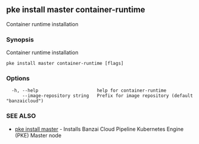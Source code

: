 ## pke install master container-runtime

Container runtime installation

### Synopsis

Container runtime installation

```
pke install master container-runtime [flags]
```

### Options

```
  -h, --help                      help for container-runtime
      --image-repository string   Prefix for image repository (default "banzaicloud")
```

### SEE ALSO

* [pke install master](pke_install_master.md)	 - Installs Banzai Cloud Pipeline Kubernetes Engine (PKE) Master node

